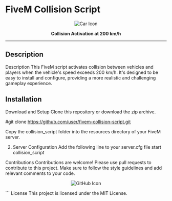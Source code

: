 # FiveM Collision Script

<p align="center">
  <img src="https://img.icons8.com/color/96/000000/car.png" alt="Car Icon"/>
</p>
<p align="center">
  <b>Collision Activation at 200 km/h</b>
</p>

---

## Description

Description
This FiveM script activates collision between vehicles and players when the vehicle's speed exceeds 200 km/h. It's designed to be easy to install and configure, providing a more realistic and challenging gameplay experience.

## Installation
Download and Setup
Clone this repository or download the zip archive.

#git clone https://github.com/user/fivem-collision-script.git

Copy the collision_script folder into the resources directory of your FiveM server.

2. Server Configuration
Add the following line to your server.cfg file
start collision_script

Contributions
Contributions are welcome! Please use pull requests to contribute to this project. Make sure to follow the style guidelines and add relevant comments to your code.

<p align="center">
  <img src="https://img.icons8.com/color/48/000000/github.png" alt="GitHub Icon"/>
</p>
```
License
This project is licensed under the MIT License.
